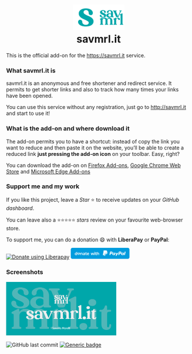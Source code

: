 <h1 align="center">
    <br>
    <img width="70" src="./images/icon.png" alt="Small icon" /><img width="70" src="./images/icon-big.png" alt="Big icon" />
    <br>
    savmrl.it
    <br>
</h1>

This is the official add-on for the https://savmrl.it service.

### What savmrl.it is

savmrl.it is an anonymous and free shortener and redirect service. It permits to get shorter links and also to track how many times your links have been opened.

You can use this service without any registration, just go to http://savmrl.it and start to use it!

### What is the add-on and where download it

The add-on permits you to have a shortcut: instead of copy the link you want to reduce and then paste it on the website, you’ll be able to create a reduced link **just pressing the add-on icon** on your toolbar. Easy, right?

You can download the add-on on [Firefox Add-ons](https://addons.mozilla.org/en-GB/firefox/addon/savmrl-it/), [Google Chrome Web Store](https://chromewebstore.google.com/detail/pkbjoeedhjjokllfhgcapbbihianeemn) and [Microsoft Edge Add-ons](https://microsoftedge.microsoft.com/addons/detail/jdgcfpdoiojfebhafmihkihficfnpahk)

### Support me and my work

If you like this project, leave a *Star* ⭐ to receive updates on your *GitHub dashboard*.

You can leave also a ⭐⭐⭐⭐⭐ *stars* review on your favourite web-browser store.

To support me, you can do a donation :smile: with **LiberaPay** or **PayPal**:

<a href="https://liberapay.com/Sav22999/donate"><img alt="Donate using Liberapay" src="https://liberapay.com/assets/widgets/donate.svg"></a> [<img src="images/paypal.svg" width="160px"></img>](https://paypal.me/saveriomorelli)

### Screenshots

<img src="images/banner.png" width="300px"></img>


![GitHub last commit](https://img.shields.io/github/last-commit/Sav22999/savmrl.it) [![Generic badge](https://img.shields.io/badge/developed%20by-Sav22999-lightgrey.svg)](https://saveriomorelli.com)
